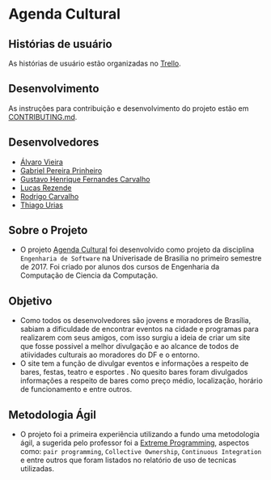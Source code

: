 # Agenda Cultural

## Histórias de usuário
As histórias de usuário estão organizadas no [Trello](https://trello.com/b/ectLWDnS/hist%C3%B3rias).

## Desenvolvimento
As instruções para contribuição e desenvolvimento do projeto estão em [CONTRIBUTING.md](CONTRIBUTING.md).

## Desenvolvedores
- [Álvaro Vieira](https://github.com/alvarovieira)
- [Gabriel Pereira Prinheiro](https://github.com/gabrielpereirapinheiro)
- [Gustavo Henrique Fernandes Carvalho](https://github.com/gustavohfc)
- [Lucas Rezende](https://github.com/LucasRez)
- [Rodrigo Carvalho](https://github.com/rodrigoac95)
- [Thiago Urias](https://github.com/thiagourias)

## Sobre o Projeto

- O projeto [Agenda Cultural](https://agendacultural.herokuapp.com/) foi desenvolvido como projeto da disciplina ```Engenharia de Software``` na Univerisade de Brasilia no primeiro semestre de 2017. Foi criado por alunos dos cursos de Engenharia da Computação de Ciencia da Computação.

## Objetivo

- Como todos os desenvolvedores são jovens e moradores de Brasília, sabiam a dificuldade de encontrar eventos na cidade e programas para realizarem com seus amigos, com isso surgiu a ideia de criar um site que fosse possivel a melhor divulgação e ao alcance de todos de atiividades culturais ao moradores do DF e o entorno.
- O site tem a função de divulgar eventos e informações a respeito de bares, festas, teatro e esportes . No quesito bares foram divulgados informações a respeito de bares como preço médio, localização, horário de funcionamento e entre outros.


## Metodologia Ágil 

- O projeto foi a primeira experiência utilizando a fundo uma metodologia ágil, a sugerida pelo professor foi a [Extreme Programming](https://en.wikipedia.org/wiki/Extreme_programming), aspectos como: ```pair programming```, ```Collective Ownership```, ```Continuous Integration``` e entre outros que foram listados no relatório de uso de tecnicas utilizadas.




